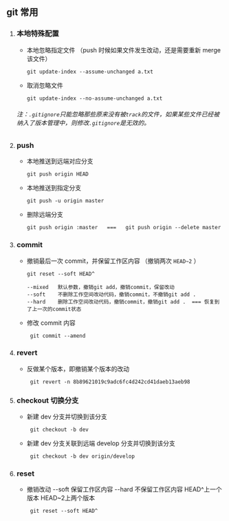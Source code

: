 ## git 常用

1. ### 本地特殊配置

   - 本地忽略指定文件 （push 时候如果文件发生改动，还是需要重新 merge 该文件）

     ```
     git update-index --assume-unchanged a.txt
     ```

   - 取消忽略文件
     ```
     git update-index --no-assume-unchanged a.txt
     ```

   ###### 注：`.gitignore`只能忽略那些原来没有被`track`的文件，如果某些文件已经被纳入了版本管理中，则修改`.gitignore`是无效的。

2. ### push

   - 本地推送到远端对应分支

     ```
     git push origin HEAD
     ```

   - 本地推送到指定分支

     ```
     git push -u origin master
     ```

   - 删除远端分支

     ```
     git push origin :master   ===   git push origin --delete master
     ```

3. ### commit

   - 撤销最后一次 commit，并保留工作区内容 （撤销两次 `HEAD~2` ）

     ```
     git reset --soft HEAD^

     --mixed   默认参数，撤销git add，撤销commit，保留改动
     --soft    不删除工作空间改动代码，撤销commit，不撤销git add .
     --hard    删除工作空间改动代码，撤销commit，撤销git add .  === 恢复到了上一次的commit状态
     ```

   - 修改 commit 内容

     ```
      git commit --amend
     ```

4. ### revert

   - 反做某个版本，即撤销某个版本的改动

      ```
       git revert -n 8b89621019c9adc6fc4d242cd41daeb13aeb98
      ```

5. ### checkout 切换分支

   - 新建 dev 分支并切换到该分支

     ```
      git checkout -b dev
     ```

   - 新建 dev 分支关联到远端 develop 分支并切换到该分支

     ```
      git checkout -b dev origin/develop
     ```
6. ### reset

   - 撤销改动 --soft 保留工作区内容  --hard 不保留工作区内容 HEAD^上一个版本 HEAD~2上两个版本

      ```
       git reset --soft HEAD^
      ```

